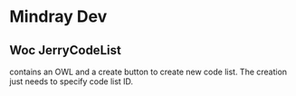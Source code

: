 # Mindray Dev

## Woc JerryCodeList

contains an OWL and a create button to create new code list. The creation just needs to specify code list ID.